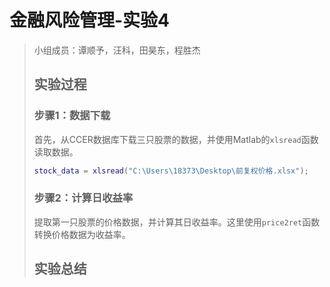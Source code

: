 # 金融风险管理-实验4

> 小组成员：谭顺予，汪科，田昊东，程胜杰
>
> ## 实验过程
>
> ### 步骤1：数据下载
>
> 首先，从CCER数据库下载三只股票的数据，并使用Matlab的`xlsread`函数读取数据。
>
> ```matlab
> stock_data = xlsread("C:\Users\18373\Desktop\前复权价格.xlsx");
> ```
>
> ### 步骤2：计算日收益率
>
> 提取第一只股票的价格数据，并计算其日收益率。这里使用`price2ret`函数转换价格数据为收益率。
>
> 
>
> ## 实验总结